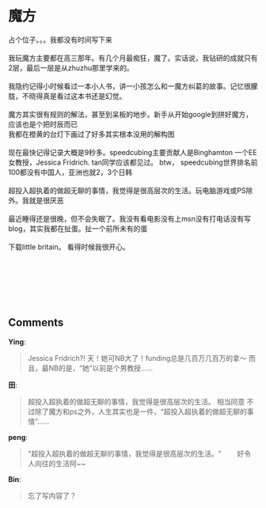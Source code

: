 # 魔方

<div id="msgcns!9884D0A402622CB2!3875" class="bvMsg">占个位子。。。我都没有时间写下来<br /><br />我玩魔方主要都在高三那年。有几个月最痴狂，魔了。实话说，我钻研的成就只有2层，最后一层是从zhuzhu那里学来的。<br /><br />我隐约记得小时候看过一本小人书，讲一小孩怎么和一魔方纠葛的故事。记忆很朦胧，不晓得真是看过这本书还是幻觉。<br /><br />魔方其实很有规则的解法，甚至到呆板的地步。新手从开始google到拼好魔方，应该也是个把时辰而已<br />我都在橙黄的台灯下画过了好多其实根本没用的解构图<br /><br />现在最快记得记录大概是9秒多。speedcubing主要贡献人是Binghamton 一个EE女教授，Jessica Fridrich. tan同学应该都见过。 btw， speedcubing世界排名前100都没有中国人，亚洲也就2，3个日韩<br /><br />超投入超执着的做超无聊的事情，我觉得是很高层次的生活。玩电脑游戏或PS除外。我就是很厌恶<br /><br />最近睡得还是很晚，但不会失眠了。我没有看电影没有上msn没有打电话没有写blog，其实我都在扯蛋。扯一个前所未有的蛋<br /><br />下载little britain。 看得时候我很开心。<br /><br /><br /><br /><br /><br /><br /></div>

## Comments

**Ying**:
> Jessica Fridrich?! 天！她可NB大了！funding总是几百万几百万的拿～
而且，最NB的是，“她”以前是个男教授……

**田**:
> 超投入超执着的做超无聊的事情，我觉得是很高层次的生活。
相当同意
不过除了魔方和ps之外，人生其实也是一件，“超投入超执着的做超无聊的事情”......

**peng**:
> &quot;超投入超执着的做超无聊的事情，我觉得是很高层次的生活。&quot;        好令人向往的生活阿~~
 
 

**Bin**:
> 忘了写内容了？


